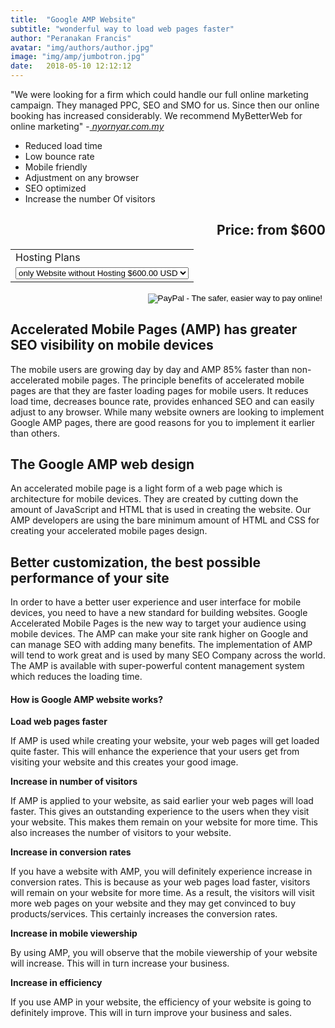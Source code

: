 ```yaml
---
title:  "Google AMP Website"
subtitle: "wonderful way to load web pages faster"
author: "Peranakan Francis"
avatar: "img/authors/author.jpg"
image: "img/amp/jumbotron.jpg"
date:   2018-05-10 12:12:12
---
```

"We were looking for a firm which could handle our full online marketing campaign. They managed PPC, SEO and SMO for us. Since then our online booking has increased considerably. We recommend MyBetterWeb for online marketing" -<a href="http://nyornyar.com.my/" target="_blank"><i> nyornyar.com.my</i></a>

- Reduced load time
- Low bounce rate
- Mobile friendly
- Adjustment on any browser
- SEO optimized
- Increase the number Of visitors

<div style="text-align: right">
<h2>Price: from $600</h2></div>
<div align="right">
<form action="https://www.paypal.com/cgi-bin/webscr" method="post" target="_top">
<input type="hidden" name="cmd" value="_s-xclick">
<input type="hidden" name="hosted_button_id" value="RLEHPWPPWZPQQ">
<table>
<tr><td><input type="hidden" name="on0" value="Hosting Plans">Hosting Plans</td></tr><tr><td><select name="os0">
	<option value="only Website without Hosting">only Website without Hosting $600.00 USD</option>
	<option value="1 year Hosting">1 year Hosting $650.00 USD</option>
</select> </td></tr>
</table>
<input type="hidden" name="currency_code" value="USD">
<input type="image" src="https://www.paypalobjects.com/en_US/i/btn/btn_buynowCC_LG.gif" border="0" name="submit" alt="PayPal - The safer, easier way to pay online!">
<img alt="" border="0" src="https://www.paypalobjects.com/en_US/i/scr/pixel.gif" width="1" height="1">
</form>
</div>

## Accelerated Mobile Pages (AMP) has greater SEO visibility on mobile devices
The mobile users are growing day by day and AMP 85% faster than non-accelerated mobile pages. The principle benefits of accelerated mobile pages are that they are faster loading pages for mobile users. It reduces load time, decreases bounce rate, provides enhanced SEO and can easily adjust to any browser. While many website owners are looking to implement Google AMP pages, there are good reasons for you to implement it earlier than others.

## The Google AMP web design
An accelerated mobile page is a light form of a web page which is architecture for mobile devices. They are created by cutting down the amount of JavaScript and HTML that is used in creating the website. Our AMP developers are using the bare minimum amount of HTML and CSS for creating your accelerated mobile pages design.

##  Better customization, the best possible performance of your site
In order to have a better user experience and user interface for mobile devices, you need to have a new standard for building websites. Google Accelerated Mobile Pages is the new way to target your audience using mobile devices. The AMP can make your site rank higher on Google and can manage SEO with adding many benefits. The implementation of AMP will tend to work great and is used by many SEO Company across the world. The AMP is available with super-powerful content management system which reduces the loading time.

#### How is Google AMP website works?
**Load web pages faster**

If AMP is used while creating your website, your web pages will get loaded quite faster. This will enhance the experience that your users get from visiting your website and this creates your good image.

**Increase in number of visitors**

If AMP is applied to your website, as said earlier your web pages will load faster. This gives an outstanding experience to the users when they visit your website. This makes them remain on your website for more time. This also increases the number of visitors to your website.

**Increase in conversion rates**

If you have a website with AMP, you will definitely experience increase in conversion rates. This is because as your web pages load faster, visitors will remain on your website for more time. As a result, the visitors will visit more web pages on your website and they may get convinced to buy products/services. This certainly increases the conversion rates.

**Increase in mobile viewership**

By using AMP, you will observe that the mobile viewership of your website will increase. This will in turn increase your business.

**Increase in efficiency**

If you use AMP in your website, the efficiency of your website is going to definitely improve. This will in turn improve your business and sales.

